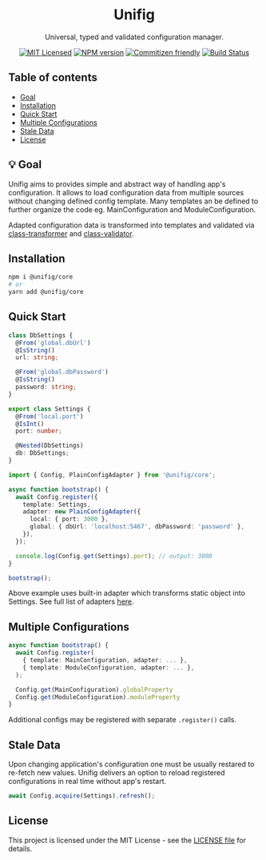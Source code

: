 <h1 align="center">Unifig</h1>

<div align="center">

Universal, typed and validated configuration manager.

[![MIT Licensed](https://img.shields.io/badge/License-MIT-brightgreen)](/LICENSE)
[![NPM version](https://img.shields.io/npm/v/@unifig/core.svg)](https://www.npmjs.com/package/@unifig/core)
[![Commitizen friendly](https://img.shields.io/badge/commitizen-friendly-brightgreen.svg)](http://commitizen.github.io/cz-cli)
[![Build Status](https://github.com/Matii96/unifig/workflows/main-build/badge.svg?branch=main)](https://github.com/Matii96/unifig/actions?workflow=main-build)

</div>

## Table of contents

- [Goal](#goal)
- [Installation](#installation)
- [Quick Start](#quick_start)
- [Multiple Configurations](#multiple_configurations)
- [Stale Data](#stale_data)
- [License](#license)

## 💡 Goal

<a name="goal"></a>

Unifig aims to provides simple and abstract way of handling app's configuration. It allows to load configuration data from multiple sources without changing defined config template. Many templates an be defined to further organize the code eg. MainConfiguration and ModuleConfiguration.

Adapted configuration data is transformed into templates and validated via [class-transformer](https://github.com/typestack/class-transformer) and [class-validator](https://github.com/typestack/class-validator).

## Installation

<a name="installation"></a>

```bash
npm i @unifig/core
# or
yarn add @unifig/core
```

## Quick Start

<a name="quick_start"></a>

```ts
class DbSettings {
  @From('global.dbUrl')
  @IsString()
  url: string;

  @From('global.dbPassword')
  @IsString()
  password: string;
}

export class Settings {
  @From('local.port')
  @IsInt()
  port: number;

  @Nested(DbSettings)
  db: DbSettings;
}
```

```ts
import { Config, PlainConfigAdapter } from '@unifig/core';

async function bootstrap() {
  await Config.register({
    template: Settings,
    adapter: new PlainConfigAdapter({
      local: { port: 3000 },
      global: { dbUrl: 'localhost:5467', dbPassword: 'password' },
    }),
  });

  console.log(Config.get(Settings).port); // output: 3000
}

bootstrap();
```

Above example uses built-in adapter which transforms static object into Settings. See full list of adapters [here](https://github.com/Matii96/unifig#packages).

## Multiple Configurations

<a name="multiple_configurations"></a>

```ts
async function bootstrap() {
  await Config.register(
    { template: MainConfiguration, adapter: ... },
    { template: ModuleConfiguration, adapter: ... },
  );

  Config.get(MainConfiguration).globalProperty
  Config.get(ModuleConfiguration).moduleProperty
}
```

Additional configs may be registered with separate `.register()` calls.

## Stale Data

<a name="stale_data"></a>

Upon changing application's configuration one must be usually restared to re-fetch new values. Unifig delivers an option to reload registered configurations in real time without app's restart.

```ts
await Config.acquire(Settings).refresh();
```

## License

<a name="license"></a>

This project is licensed under the MIT License - see the [LICENSE file](https://github.com/Matii96/unifig/tree/main/LICENSE) for details.
